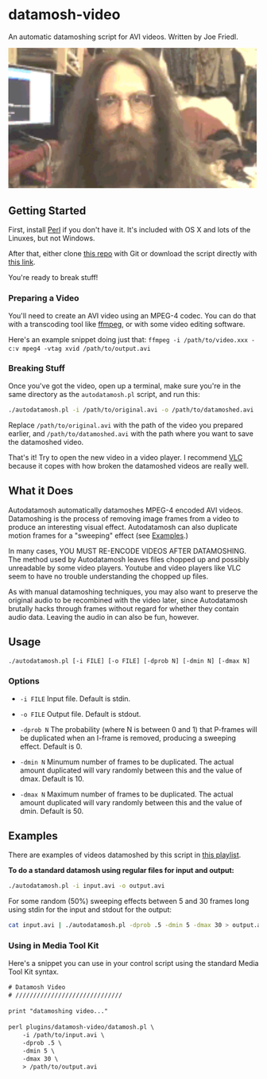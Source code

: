 # datamosh-video

An automatic datamoshing script for AVI videos. Written by Joe Friedl.

<img src="example.gif" width="500">

## Getting Started

First, install [Perl](https://www.perl.org/) if you don't have it.
It's included with OS X and lots of the Linuxes, but not Windows.

After that, either clone [this repo](https://github.com/grampajoe/Autodatamosh)
with Git or download the script directly with
[this link](https://raw.githubusercontent.com/grampajoe/Autodatamosh/master/autodatamosh.pl).

You're ready to break stuff!

### Preparing a Video

You'll need to create an AVI video using an MPEG-4 codec. You can do
that with a transcoding tool like [ffmpeg](https://www.ffmpeg.org/),
or with some video editing software.

Here's an example snippet doing just that:
`ffmpeg -i /path/to/video.xxx -c:v mpeg4 -vtag xvid /path/to/output.avi`

### Breaking Stuff

Once you've got the video, open up a terminal, make sure you're in the
same directory as the `autodatamosh.pl` script, and run this:

```bash
./autodatamosh.pl -i /path/to/original.avi -o /path/to/datamoshed.avi
```

Replace `/path/to/original.avi` with the path of the video you prepared
earlier, and `/path/to/datamoshed.avi` with the path where you want to
save the datamoshed video.

That's it! Try to open the new video in a video player. I recommend
[VLC](http://www.videolan.org/vlc/index.html) because it copes with
how broken the datamoshed videos are really well.

## What it Does

Autodatamosh automatically datamoshes MPEG-4 encoded AVI videos.
Datamoshing is the process of removing image frames from a video to
produce an interesting visual effect. Autodatamosh can also duplicate
motion frames for a "sweeping" effect (see [Examples](#examples).)

In many cases, YOU MUST RE-ENCODE VIDEOS AFTER DATAMOSHING. The method
used by Autodatamosh leaves files chopped up and possibly unreadable by
some video players. Youtube and video players like VLC seem to have no
trouble understanding the chopped up files.

As with manual datamoshing techniques, you may also want to preserve
the original audio to be recombined with the video later, since
Autodatamosh brutally hacks through frames without regard for whether
they contain audio data. Leaving the audio in can also be fun, however.

## Usage

```
./autodatamosh.pl [-i FILE] [-o FILE] [-dprob N] [-dmin N] [-dmax N]
```

### Options

- `-i FILE`
	Input file. Default is stdin.

- `-o FILE`
	Output file. Default is stdout.

- `-dprob N`
	The probability (where N is between 0 and 1) that P-frames will
	be duplicated when an I-frame is removed, producing a sweeping
	effect. Default is 0.

- `-dmin N`
	Minumum number of frames to be duplicated. The actual amount
	duplicated will vary randomly between this and the value of
	dmax. Default is 10.

- `-dmax N`
	Maximum number of frames to be duplicated. The actual amount
	duplicated will vary randomly between this and the value of
	dmin. Default is 50.


## Examples

There are examples of videos datamoshed by this script in
[this playlist](https://www.youtube.com/playlist?list=PLfQLhVDCKp4kMEfMA6hbP0dIEOmvDMAdD).

**To do a standard datamosh using regular files for input and output:**

```bash
./autodatamosh.pl -i input.avi -o output.avi
```

For some random (50%) sweeping effects between 5 and 30 frames long
using stdin for the input and stdout for the output:

```bash
cat input.avi | ./autodatamosh.pl -dprob .5 -dmin 5 -dmax 30 > output.avi
```

### Using in Media Tool Kit

Here's a snippet you can use in your control script using the standard Media Tool Kit syntax.

```
# Datamosh Video
# //////////////////////////////

print "datamoshing video..."

perl plugins/datamosh-video/datamosh.pl \
	-i /path/to/input.avi \
	-dprob .5 \
	-dmin 5 \
	-dmax 30 \
	> /path/to/output.avi
```
